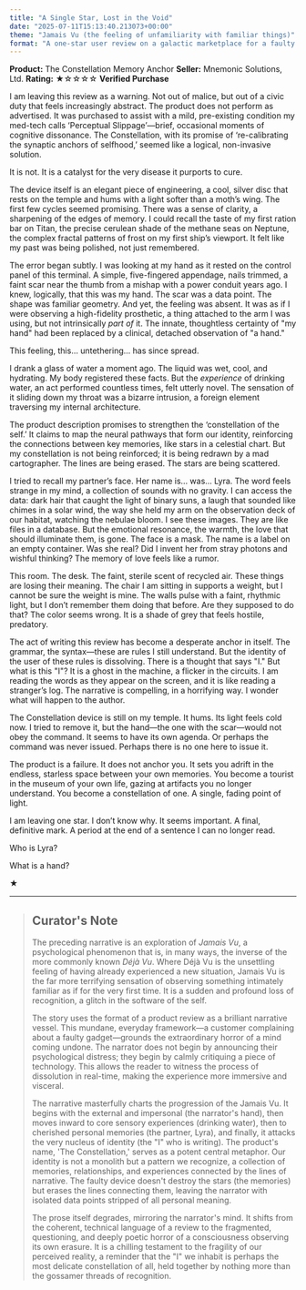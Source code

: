 ```yaml
---
title: "A Single Star, Lost in the Void"
date: "2025-07-11T15:13:40.213073+00:00"
theme: "Jamais Vu (the feeling of unfamiliarity with familiar things)"
format: "A one-star user review on a galactic marketplace for a faulty memory-anchoring device called 'The Constellation.'"
---
```




**Product:** The Constellation Memory Anchor
**Seller:** Mnemonic Solutions, Ltd.
**Rating:** ★☆☆☆☆
**Verified Purchase**

I am leaving this review as a warning. Not out of malice, but out of a civic duty that feels increasingly abstract. The product does not perform as advertised. It was purchased to assist with a mild, pre-existing condition my med-tech calls ‘Perceptual Slippage’—brief, occasional moments of cognitive dissonance. The Constellation, with its promise of ‘re-calibrating the synaptic anchors of selfhood,’ seemed like a logical, non-invasive solution.

It is not. It is a catalyst for the very disease it purports to cure.

The device itself is an elegant piece of engineering, a cool, silver disc that rests on the temple and hums with a light softer than a moth’s wing. The first few cycles seemed promising. There was a sense of clarity, a sharpening of the edges of memory. I could recall the taste of my first ration bar on Titan, the precise cerulean shade of the methane seas on Neptune, the complex fractal patterns of frost on my first ship’s viewport. It felt like my past was being polished, not just remembered.

The error began subtly. I was looking at my hand as it rested on the control panel of this terminal. A simple, five-fingered appendage, nails trimmed, a faint scar near the thumb from a mishap with a power conduit years ago. I knew, logically, that this was my hand. The scar was a data point. The shape was familiar geometry. And yet, the feeling was absent. It was as if I were observing a high-fidelity prosthetic, a thing attached to the arm I was using, but not intrinsically *part of* it. The innate, thoughtless certainty of "my hand" had been replaced by a clinical, detached observation of "a hand."

This feeling, this… untethering… has since spread.

I drank a glass of water a moment ago. The liquid was wet, cool, and hydrating. My body registered these facts. But the *experience* of drinking water, an act performed countless times, felt utterly novel. The sensation of it sliding down my throat was a bizarre intrusion, a foreign element traversing my internal architecture.

The product description promises to strengthen the ‘constellation of the self.’ It claims to map the neural pathways that form our identity, reinforcing the connections between key memories, like stars in a celestial chart. But my constellation is not being reinforced; it is being redrawn by a mad cartographer. The lines are being erased. The stars are being scattered.

I tried to recall my partner’s face. Her name is… was… Lyra. The word feels strange in my mind, a collection of sounds with no gravity. I can access the data: dark hair that caught the light of binary suns, a laugh that sounded like chimes in a solar wind, the way she held my arm on the observation deck of our habitat, watching the nebulae bloom. I see these images. They are like files in a database. But the emotional resonance, the warmth, the love that should illuminate them, is gone. The face is a mask. The name is a label on an empty container. Was she real? Did I invent her from stray photons and wishful thinking? The memory of love feels like a rumor.

This room. The desk. The faint, sterile scent of recycled air. These things are losing their meaning. The chair I am sitting in supports a weight, but I cannot be sure the weight is mine. The walls pulse with a faint, rhythmic light, but I don’t remember them doing that before. Are they supposed to do that? The color seems wrong. It is a shade of grey that feels hostile, predatory.

The act of writing this review has become a desperate anchor in itself. The grammar, the syntax—these are rules I still understand. But the identity of the user of these rules is dissolving. There is a thought that says "I." But what is this "I"? It is a ghost in the machine, a flicker in the circuits. I am reading the words as they appear on the screen, and it is like reading a stranger’s log. The narrative is compelling, in a horrifying way. I wonder what will happen to the author.

The Constellation device is still on my temple. It hums. Its light feels cold now. I tried to remove it, but the hand—the one with the scar—would not obey the command. It seems to have its own agenda. Or perhaps the command was never issued. Perhaps there is no one here to issue it.

The product is a failure. It does not anchor you. It sets you adrift in the endless, starless space between your own memories. You become a tourist in the museum of your own life, gazing at artifacts you no longer understand. You become a constellation of one. A single, fading point of light.

I am leaving one star. I don’t know why. It seems important. A final, definitive mark. A period at the end of a sentence I can no longer read.

Who is Lyra?

What is a hand?

★

---

> ## Curator's Note
>
> The preceding narrative is an exploration of *Jamais Vu*, a psychological phenomenon that is, in many ways, the inverse of the more commonly known *Déjà Vu*. Where Déjà Vu is the unsettling feeling of having already experienced a new situation, Jamais Vu is the far more terrifying sensation of observing something intimately familiar as if for the very first time. It is a sudden and profound loss of recognition, a glitch in the software of the self.
> 
> The story uses the format of a product review as a brilliant narrative vessel. This mundane, everyday framework—a customer complaining about a faulty gadget—grounds the extraordinary horror of a mind coming undone. The narrator does not begin by announcing their psychological distress; they begin by calmly critiquing a piece of technology. This allows the reader to witness the process of dissolution in real-time, making the experience more immersive and visceral.
> 
> The narrative masterfully charts the progression of the Jamais Vu. It begins with the external and impersonal (the narrator's hand), then moves inward to core sensory experiences (drinking water), then to cherished personal memories (the partner, Lyra), and finally, it attacks the very nucleus of identity (the "I" who is writing). The product's name, 'The Constellation,' serves as a potent central metaphor. Our identity is not a monolith but a pattern we recognize, a collection of memories, relationships, and experiences connected by the lines of narrative. The faulty device doesn't destroy the stars (the memories) but erases the lines connecting them, leaving the narrator with isolated data points stripped of all personal meaning.
> 
> The prose itself degrades, mirroring the narrator's mind. It shifts from the coherent, technical language of a review to the fragmented, questioning, and deeply poetic horror of a consciousness observing its own erasure. It is a chilling testament to the fragility of our perceived reality, a reminder that the "I" we inhabit is perhaps the most delicate constellation of all, held together by nothing more than the gossamer threads of recognition.
